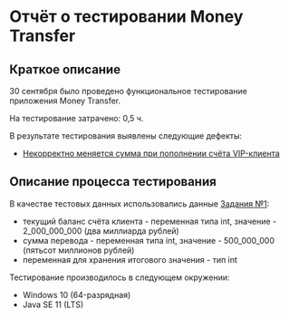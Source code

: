 # Отчёт о тестировании Money Transfer

## Краткое описание

30 сентября было проведено функциональное тестирование приложения Money Transfer.

На тестирование затрачено: 0,5 ч.

В результате тестирования выявлены следующие дефекты:
*  [Некорректно меняется сумма при пополнении счёта VIP-клиента](https://github.com/AlyonaUskova/Money-Transfer/issues/1)

## Описание процесса тестирования

В качестве тестовых данных использовались данные [Задания №1](https://github.com/netology-code/javaqa-homeworks/blob/master/intro/MERGED.md):
* текущий баланс счёта клиента - переменная типа int, значение - 2_000_000_000 (два миллиарда рублей)
* сумма перевода - переменная типа int, значение - 500_000_000 (пятьсот миллионов рублей)
* переменная для хранения итогового значения - тип int

Тестирование производилось в следующем окружении:
* Windows 10 (64-разрядная)
* Java SE 11 (LTS)
